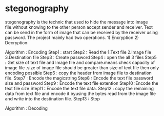 # stegonography

stegonography is the technic that used to hide the message into image file.without knowing to the other person accept sender and receiver.
Text can be send in the form of image that can be received by the receiver using password.
The project mainly had two operations.
    1) Encryption
    2) Decryption
    
Algorithm : Encoding
Step1 : start
Step2 : Read the
       1.Text file
       2.Image file
       3.Destination file
Step3 : Create password
Step4 : open the all 3 files
Step5 : Get size of text file and Image file and compare.means check capacity of image file .size of image file should be greater 
        than size of text file then only encoding possible
Step6 : copy the header from image file to destination file.
Step7 : Encode the magicstring
Step8 : Encode the text file password size and password
Step9 : Encode the text file extention
Step10 :Encode the text file size
Step11 : Encode the text file data.
Step12 : copy the remaining data from text file and encode it byusing the bytes read from the image file and write into the 
         destination file.
Step13 : Stop         

Algorithm : Decoding
